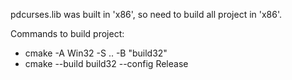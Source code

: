 pdcurses.lib was built in 'x86', so need to build all project in 'x86'.

Commands to build project: 

- cmake -A Win32 -S .. -B "build32"
- cmake --build build32 --config Release
